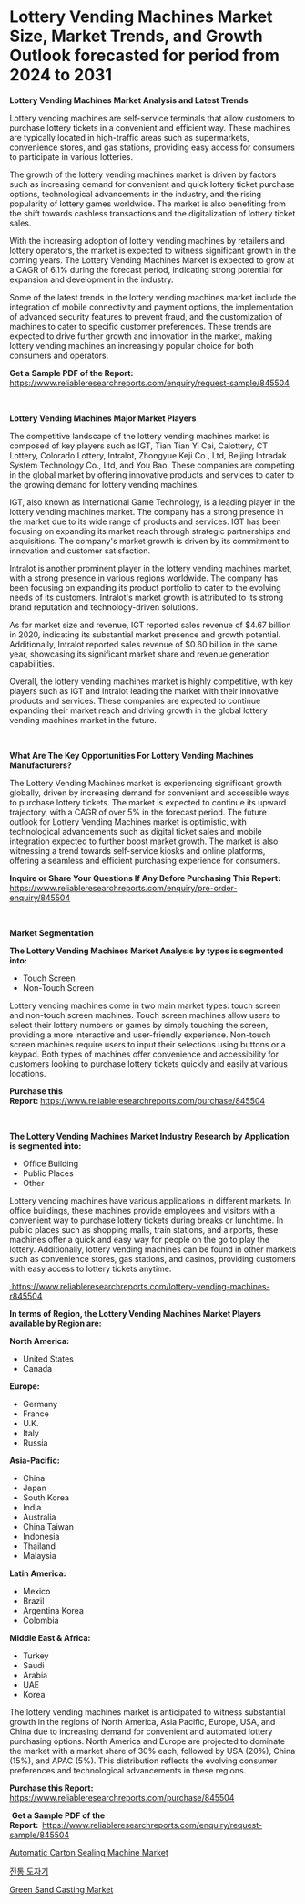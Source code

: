 <p><h1>Lottery Vending Machines Market Size, Market Trends, and Growth Outlook forecasted for period from 2024 to 2031</h1></p><p><strong>Lottery Vending Machines Market Analysis and Latest Trends</strong></p>
<p><p>Lottery vending machines are self-service terminals that allow customers to purchase lottery tickets in a convenient and efficient way. These machines are typically located in high-traffic areas such as supermarkets, convenience stores, and gas stations, providing easy access for consumers to participate in various lotteries.</p><p>The growth of the lottery vending machines market is driven by factors such as increasing demand for convenient and quick lottery ticket purchase options, technological advancements in the industry, and the rising popularity of lottery games worldwide. The market is also benefiting from the shift towards cashless transactions and the digitalization of lottery ticket sales.</p><p>With the increasing adoption of lottery vending machines by retailers and lottery operators, the market is expected to witness significant growth in the coming years. The Lottery Vending Machines Market is expected to grow at a CAGR of 6.1% during the forecast period, indicating strong potential for expansion and development in the industry.</p><p>Some of the latest trends in the lottery vending machines market include the integration of mobile connectivity and payment options, the implementation of advanced security features to prevent fraud, and the customization of machines to cater to specific customer preferences. These trends are expected to drive further growth and innovation in the market, making lottery vending machines an increasingly popular choice for both consumers and operators.</p></p>
<p><strong>Get a Sample PDF of the Report:&nbsp;</strong> <a href="https://www.reliableresearchreports.com/enquiry/request-sample/845504">https://www.reliableresearchreports.com/enquiry/request-sample/845504</a></p>
<p>&nbsp;</p>
<p><strong>Lottery Vending Machines Major Market Players</strong></p>
<p><p>The competitive landscape of the lottery vending machines market is composed of key players such as IGT, Tian Tian Yi Cai, Calottery, CT Lottery, Colorado Lottery, Intralot, Zhongyue Keji Co., Ltd, Beijing Intradak System Technology Co., Ltd, and You Bao. These companies are competing in the global market by offering innovative products and services to cater to the growing demand for lottery vending machines.</p><p>IGT, also known as International Game Technology, is a leading player in the lottery vending machines market. The company has a strong presence in the market due to its wide range of products and services. IGT has been focusing on expanding its market reach through strategic partnerships and acquisitions. The company's market growth is driven by its commitment to innovation and customer satisfaction.</p><p>Intralot is another prominent player in the lottery vending machines market, with a strong presence in various regions worldwide. The company has been focusing on expanding its product portfolio to cater to the evolving needs of its customers. Intralot's market growth is attributed to its strong brand reputation and technology-driven solutions.</p><p>As for market size and revenue, IGT reported sales revenue of $4.67 billion in 2020, indicating its substantial market presence and growth potential. Additionally, Intralot reported sales revenue of $0.60 billion in the same year, showcasing its significant market share and revenue generation capabilities.</p><p>Overall, the lottery vending machines market is highly competitive, with key players such as IGT and Intralot leading the market with their innovative products and services. These companies are expected to continue expanding their market reach and driving growth in the global lottery vending machines market in the future.</p></p>
<p>&nbsp;</p>
<p><strong>What Are The Key Opportunities For Lottery Vending Machines Manufacturers?</strong></p>
<p><p>The Lottery Vending Machines market is experiencing significant growth globally, driven by increasing demand for convenient and accessible ways to purchase lottery tickets. The market is expected to continue its upward trajectory, with a CAGR of over 5% in the forecast period. The future outlook for Lottery Vending Machines market is optimistic, with technological advancements such as digital ticket sales and mobile integration expected to further boost market growth. The market is also witnessing a trend towards self-service kiosks and online platforms, offering a seamless and efficient purchasing experience for consumers.</p></p>
<p><strong>Inquire or Share Your Questions If Any Before Purchasing This Report:</strong> <a href="https://www.reliableresearchreports.com/enquiry/pre-order-enquiry/845504">https://www.reliableresearchreports.com/enquiry/pre-order-enquiry/845504</a></p>
<p>&nbsp;</p>
<p><strong>Market Segmentation</strong></p>
<p><strong>The Lottery Vending Machines Market Analysis by types is segmented into:</strong></p>
<p><ul><li>Touch Screen</li><li>Non-Touch Screen</li></ul></p>
<p><p>Lottery vending machines come in two main market types: touch screen and non-touch screen machines. Touch screen machines allow users to select their lottery numbers or games by simply touching the screen, providing a more interactive and user-friendly experience. Non-touch screen machines require users to input their selections using buttons or a keypad. Both types of machines offer convenience and accessibility for customers looking to purchase lottery tickets quickly and easily at various locations.</p></p>
<p><strong>Purchase this Report:&nbsp;</strong><a href="https://www.reliableresearchreports.com/purchase/845504">https://www.reliableresearchreports.com/purchase/845504</a></p>
<p>&nbsp;</p>
<p><strong>The Lottery Vending Machines Market Industry Research by Application is segmented into:</strong></p>
<p><ul><li>Office Building</li><li>Public Places</li><li>Other</li></ul></p>
<p><p>Lottery vending machines have various applications in different markets. In office buildings, these machines provide employees and visitors with a convenient way to purchase lottery tickets during breaks or lunchtime. In public places such as shopping malls, train stations, and airports, these machines offer a quick and easy way for people on the go to play the lottery. Additionally, lottery vending machines can be found in other markets such as convenience stores, gas stations, and casinos, providing customers with easy access to lottery tickets anytime.</p></p>
<p><a href="https://www.reliableresearchreports.com/lottery-vending-machines-r845504">&nbsp;https://www.reliableresearchreports.com/lottery-vending-machines-r845504</a></p>
<p><strong>In terms of Region, the Lottery Vending Machines Market Players available by Region are:</strong></p>
<p>
    <p> <strong> North America: </strong>
        <ul>
            <li>United States</li>
            <li>Canada</li>
        </ul>
        </p> 
    <p> <strong> Europe: </strong>
        <ul>
            <li>Germany</li>
            <li>France</li>
            <li>U.K.</li>
            <li>Italy</li>
            <li>Russia</li>
        </ul>
        </p> 
    <p> <strong> Asia-Pacific: </strong>
        <ul>
            <li>China</li>
            <li>Japan</li>
            <li>South Korea</li>
            <li>India</li>
            <li>Australia</li>
            <li>China Taiwan</li>
            <li>Indonesia</li>
            <li>Thailand</li>
            <li>Malaysia</li>
        </ul>
        </p> 
    <p> <strong> Latin America: </strong>
        <ul>
            <li>Mexico</li>
            <li>Brazil</li>
            <li>Argentina Korea</li>
            <li>Colombia</li>
        </ul>
        </p> 
    <p> <strong> Middle East & Africa: </strong>
        <ul>
            <li>Turkey</li>
            <li>Saudi</li>
            <li>Arabia</li>
            <li>UAE</li>
            <li>Korea</li>
        </ul>
    </p>
    </p>
<p><p>The lottery vending machines market is anticipated to witness substantial growth in the regions of North America, Asia Pacific, Europe, USA, and China due to increasing demand for convenient and automated lottery purchasing options. North America and Europe are projected to dominate the market with a market share of 30% each, followed by USA (20%), China (15%), and APAC (5%). This distribution reflects the evolving consumer preferences and technological advancements in these regions.</p></p>
<p><strong>Purchase this Report: </strong><a href="https://www.reliableresearchreports.com/purchase/845504">https://www.reliableresearchreports.com/purchase/845504</a></p>
<p>&nbsp;<strong>Get a Sample PDF of the Report:&nbsp;&nbsp;</strong><a href="https://www.reliableresearchreports.com/enquiry/request-sample/845504">https://www.reliableresearchreports.com/enquiry/request-sample/845504</a></p>
<p><strong></strong></p>
<p><p><a href="https://github.com/dx0328/Market-Research-Report-List-2/blob/main/automatic-carton-sealing-machine-market.md">Automatic Carton Sealing Machine Market</a></p><p><a href="https://github.com/fernandotryO5lson96765/Market-Research-Report-List-1/blob/main/993268126629.md">전통 도자기</a></p><p><a href="https://github.com/Glendatilghmankmgz0rbhwpy/Market-Research-Report-List-2/blob/main/green-sand-casting-market.md">Green Sand Casting Market</a></p></p>